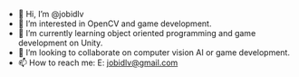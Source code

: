 - 👋 Hi, I’m @jobidlv
- 👀 I’m interested in OpenCV and game development.
- 🌱 I’m currently learning object oriented programming and game development on Unity.
- 💞️ I’m looking to collaborate on computer vision AI or game development.
- 📫 How to reach me:
      E: jobidlv@gmail.com

<!---
jobidlv/jobidlv is a ✨ special ✨ repository because its `README.md` (this file) appears on your GitHub profile.
You can click the Preview link to take a look at your changes.
--->
